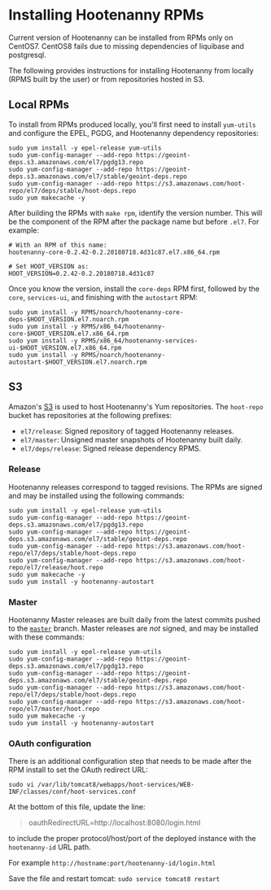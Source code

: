 # Installing Hootenanny RPMs

Current version of Hootenanny can be installed from RPMs only on CentOS7. CentOS8 fails due to missing dependencies of liquibase and postgresql.

The following provides instructions for installing Hootenanny from
locally (RPMS built by the user) or from repositories hosted in
S3.

## Local RPMs

To install from RPMs produced locally, you'll first need to install
`yum-utils` and configure the EPEL, PGDG, and Hootenanny dependency
repositories:

```
sudo yum install -y epel-release yum-utils
sudo yum-config-manager --add-repo https://geoint-deps.s3.amazonaws.com/el7/pgdg13.repo
sudo yum-config-manager --add-repo https://geoint-deps.s3.amazonaws.com/el7/stable/geoint-deps.repo
sudo yum-config-manager --add-repo https://s3.amazonaws.com/hoot-repo/el7/deps/stable/hoot-deps.repo
sudo yum makecache -y
```

After building the RPMs with `make rpm`, identify the version number.  This
will be the component of the RPM after the package name but before `.el7`.
For example:

```
# With an RPM of this name:
hootenanny-core-0.2.42-0.2.20180718.4d31c87.el7.x86_64.rpm

# Set HOOT_VERSION as:
HOOT_VERSION=0.2.42-0.2.20180718.4d31c87
```

Once you know the version, install the `core-deps` RPM first, followed by the
`core`, `services-ui`, and finishing with the `autostart` RPM:

```
sudo yum install -y RPMS/noarch/hootenanny-core-deps-$HOOT_VERSION.el7.noarch.rpm
sudo yum install -y RPMS/x86_64/hootenanny-core-$HOOT_VERSION.el7.x86_64.rpm
sudo yum install -y RPMS/x86_64/hootenanny-services-ui-$HOOT_VERSION.el7.x86_64.rpm
sudo yum install -y RPMS/noarch/hootenanny-autostart-$HOOT_VERSION.el7.noarch.rpm
```

## S3

Amazon's [S3](https://aws.amazon.com/s3/) is used to host Hootenanny's
Yum repositories.  The `hoot-repo` bucket has repositories at the following
prefixes:

* `el7/release`: Signed repository of tagged Hootenanny releases.
* `el7/master`: Unsigned master snapshots of Hootenanny built daily.
* `el7/deps/release`: Signed release dependency RPMS.

### Release

Hootenanny releases correspond to tagged revisions.  The RPMs are signed and
may be installed using the following commands:

```
sudo yum install -y epel-release yum-utils
sudo yum-config-manager --add-repo https://geoint-deps.s3.amazonaws.com/el7/pgdg13.repo
sudo yum-config-manager --add-repo https://geoint-deps.s3.amazonaws.com/el7/stable/geoint-deps.repo
sudo yum-config-manager --add-repo https://s3.amazonaws.com/hoot-repo/el7/deps/stable/hoot-deps.repo
sudo yum-config-manager --add-repo https://s3.amazonaws.com/hoot-repo/el7/release/hoot.repo
sudo yum makecache -y
sudo yum install -y hootenanny-autostart
```

### Master

Hootenanny Master releases are built daily from the latest commits pushed to
the [`master`](https://github.com/ngageoint/hootenanny/tree/master) branch.
Master releases are *not* signed, and may be installed with these
commands:

```
sudo yum install -y epel-release yum-utils
sudo yum-config-manager --add-repo https://geoint-deps.s3.amazonaws.com/el7/pgdg13.repo
sudo yum-config-manager --add-repo https://geoint-deps.s3.amazonaws.com/el7/stable/geoint-deps.repo
sudo yum-config-manager --add-repo https://s3.amazonaws.com/hoot-repo/el7/deps/stable/hoot-deps.repo
sudo yum-config-manager --add-repo https://s3.amazonaws.com/hoot-repo/el7/master/hoot.repo
sudo yum makecache -y
sudo yum install -y hootenanny-autostart
```

### OAuth configuration

There is an additional configuration step that needs to be made after the RPM install to set the OAuth redirect URL:

`sudo vi /var/lib/tomcat8/webapps/hoot-services/WEB-INF/classes/conf/hoot-services.conf`

At the bottom of this file, update the line:
>oauthRedirectURL=http://localhost:8080/login.html

to include the proper protocol/host/port of the deployed instance with the `hootenanny-id` URL path.

For example `http://hostname:port/hootenanny-id/login.html`

Save the file and restart tomcat:
`sudo service tomcat8 restart`
